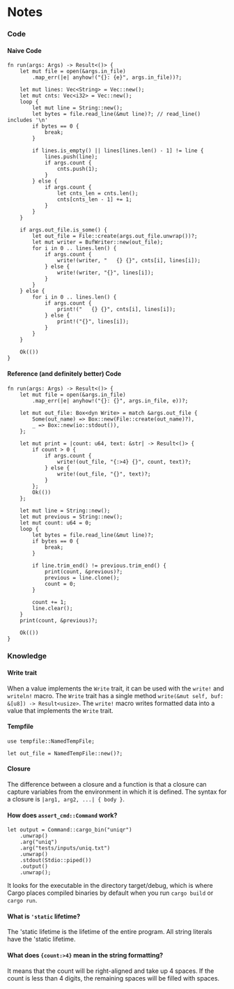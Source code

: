 # Notes
### Code
#### Naive Code
```
fn run(args: Args) -> Result<()> {
    let mut file = open(&args.in_file)
        .map_err(|e| anyhow!("{}: {e}", args.in_file))?;

    let mut lines: Vec<String> = Vec::new();
    let mut cnts: Vec<i32> = Vec::new();
    loop {
        let mut line = String::new();
        let bytes = file.read_line(&mut line)?; // read_line() includes '\n'
        if bytes == 0 {
            break;
        }

        if lines.is_empty() || lines[lines.len() - 1] != line {
            lines.push(line);
            if args.count {
                cnts.push(1);
            }
        } else {
            if args.count {
                let cnts_len = cnts.len();
                cnts[cnts_len - 1] += 1;
            }
        }
    }

    if args.out_file.is_some() {
        let out_file = File::create(args.out_file.unwrap())?;
        let mut writer = BufWriter::new(out_file);
        for i in 0 .. lines.len() {
            if args.count {
                write!(writer, "   {} {}", cnts[i], lines[i]);
            } else {
                write!(writer, "{}", lines[i]);
            }
        }
    } else {
        for i in 0 .. lines.len() {
            if args.count {
                print!("   {} {}", cnts[i], lines[i]);
            } else {
                print!("{}", lines[i]);
            }
        }
    }

    Ok(())
}
```

#### Reference (and definitely better) Code
```
fn run(args: Args) -> Result<()> {
    let mut file = open(&args.in_file)
        .map_err(|e| anyhow!("{}: {}", args.in_file, e))?;

    let mut out_file: Box<dyn Write> = match &args.out_file {
        Some(out_name) => Box::new(File::create(out_name)?),
        _ => Box::new(io::stdout()),
    };

    let mut print = |count: u64, text: &str| -> Result<()> {
        if count > 0 {
            if args.count {
                write!(out_file, "{:>4} {}", count, text)?;
            } else {
                write!(out_file, "{}", text)?;
            }
        };
        Ok(())
    };

    let mut line = String::new();
    let mut previous = String::new();
    let mut count: u64 = 0;
    loop {
        let bytes = file.read_line(&mut line)?;
        if bytes == 0 {
            break;
        }

        if line.trim_end() != previous.trim_end() {
            print(count, &previous)?;
            previous = line.clone();
            count = 0;
        }

        count += 1;
        line.clear();
    }
    print(count, &previous)?;

    Ok(())
}
```

### Knowledge
#### Write trait
When a value implements the `Write` trait, it can be used with the `write!` and `writeln!` macro. The `Write` trait has a single method `write(&mut self, buf: &[u8]) -> Result<usize>`. The `write!` macro writes formatted data into a value that implements the `Write` trait.

#### Tempfile
```
use tempfile::NamedTempFile;

let out_file = NamedTempFile::new()?;
```

#### Closure
The difference between a closure and a function is that a closure can capture variables from the environment in which it is defined. The syntax for a closure is `|arg1, arg2, ...| { body }`.

#### How does `assert_cmd::Command` work?
```
let output = Command::cargo_bin("uniqr")
    .unwrap()
    .arg("uniq")
    .arg("tests/inputs/uniq.txt")
    .unwrap()
    .stdout(Stdio::piped())
    .output()
    .unwrap();
```

It looks for the executable in the directory target/debug, which is where Cargo places compiled binaries by default when you run `cargo build` or `cargo run`.

#### What is `'static` lifetime?
The 'static lifetime is the lifetime of the entire program. All string literals have the 'static lifetime.

#### What does `{count:>4}` mean in the string formatting?
It means that the count will be right-aligned and take up 4 spaces. If the count is less than 4 digits, the remaining spaces will be filled with spaces.
